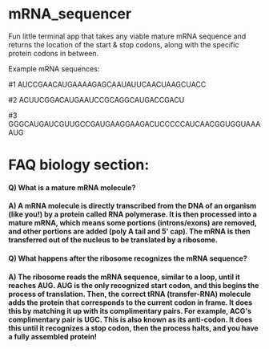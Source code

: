 # mRNA_sequencer
Fun little terminal app that takes any viable mature mRNA sequence and returns the location of the start &amp; stop codons, along with the specific protein codons in between.

Example mRNA sequences:

#1 AUCCGAACAUGAAAAGAGCAAUAUUCAACUAAGCUACC

#2 ACUUCGGACAUGAAUCCGCAGGCAUGACCGACU

#3 GGGCAUGAUCGUUGCCGAUGAAGGAAGACUCCCCCAUCAACGGUGGUAAAAUG


# FAQ biology section:

#### Q) What is a mature mRNA molecule?
#### A) A mRNA molecule is directly transcribed from the DNA of an organism (like you!) by a protein called RNA polymerase. It is then processed into a mature mRNA, which means some portions (introns/exons) are removed, and other portions are added (poly A tail and 5' cap). The mRNA is then transferred out of the nucleus to be translated by a ribosome.


#### Q) What happens after the ribosome recognizes the mRNA sequence?
#### A) The ribosome reads the mRNA sequence, similar to a loop, until it reaches AUG. AUG is the only recognized start codon, and this begins the process of translation. Then, the correct tRNA (transfer-RNA) molecule adds the protein that corresponds to the current codon in frame. It does this by matching it up with its complimentary pairs. For example, ACG's complimentary pair is UGC. This is also known as its anti-codon. It does this until it recognizes a stop codon, then the process halts, and you have a fully assembled protein!
